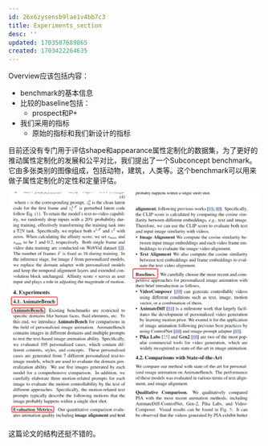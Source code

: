 ```yaml
---
id: 26x6zysensb9lae1v4bb7c3
title: Experiments_section
desc: ''
updated: 1703507689865
created: 1703422264635
---
```



Overview应该包括内容：
* benchmark的基本信息
* 比较的baseline包括：
  * prospect和P+
* 我们采用的指标
  * 原始的指标和我们新设计的指标



目前还没有专门用于评估shape和appearance属性定制化的数据集，为了更好的推动属性定制化的发展和公平对比，我们提出了一个Subconcept benchmark。它由多张类别的图像组成，包括动物，建筑，人类等。这个benchmark可以用来做子属性定制化的定性和定量评估。


![图 0](assets/images/5e4c0cff607697c4bbe4168524f3105a7e8fc0f7ee9eef0055bbce6219590963.png)  

这篇论文的结构还挺不错的。